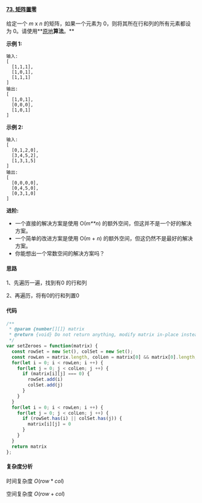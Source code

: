 #### [73. 矩阵置零](https://leetcode-cn.com/problems/set-matrix-zeroes/)

给定一个 *m* x *n* 的矩阵，如果一个元素为 0，则将其所在行和列的所有元素都设为 0。请使用**[原地](http://baike.baidu.com/item/原地算法)**算法**。**

**示例 1:**

```
输入: 
[
  [1,1,1],
  [1,0,1],
  [1,1,1]
]
输出: 
[
  [1,0,1],
  [0,0,0],
  [1,0,1]
]
```

**示例 2:**

```
输入: 
[
  [0,1,2,0],
  [3,4,5,2],
  [1,3,1,5]
]
输出: 
[
  [0,0,0,0],
  [0,4,5,0],
  [0,3,1,0]
]
```

**进阶:**

- 一个直接的解决方案是使用  O(*m**n*) 的额外空间，但这并不是一个好的解决方案。
- 一个简单的改进方案是使用 O(*m* + *n*) 的额外空间，但这仍然不是最好的解决方案。
- 你能想出一个常数空间的解决方案吗？

#### 思路

1、先遍历一遍，找到有0 的行和列

2、再遍历，将有0的行和列置0

#### 代码

```JavaScript
/**
 * @param {number[][]} matrix
 * @return {void} Do not return anything, modify matrix in-place instead.
 */
var setZeroes = function(matrix) {
  const rowSet = new Set(), colSet = new Set();
  const rowLen = matrix.length, colLen = matrix[0] && matrix[0].length;
  for(let i = 0; i < rowLen; i ++) {
    for(let j = 0; j < colLen; j ++) {
      if (matrix[i][j] === 0) {
        rowSet.add(i)
        colSet.add(j)
      }
    }
  }
  for(let i = 0; i < rowLen; i ++) {
    for(let j = 0; j < colLen; j ++) {
      if (rowSet.has(i) || colSet.has(j)) {
        matrix[i][j] = 0
      }
    }
  }
  return matrix
};
```

#### 复杂度分析

时间复杂度	$O(row*col)$

空间复杂度	$O(row + col)$


